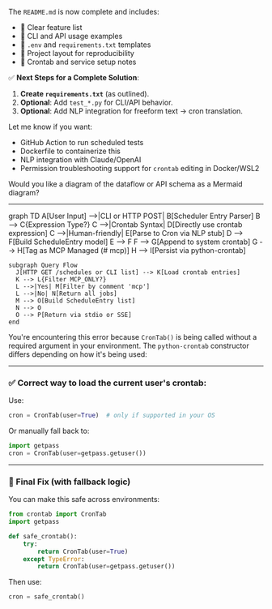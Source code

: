 The `README.md` is now complete and includes:

* 📌 Clear feature list
* 🚀 CLI and API usage examples
* 🧩 `.env` and `requirements.txt` templates
* 📁 Project layout for reproducibility
* 📝 Crontab and service setup notes

✅ **Next Steps for a Complete Solution**:

1. **Create `requirements.txt`** (as outlined).
2. **Optional**: Add `test_*.py` for CLI/API behavior.
3. **Optional**: Add NLP integration for freeform text → cron translation.

Let me know if you want:

* GitHub Action to run scheduled tests
* Dockerfile to containerize this
* NLP integration with Claude/OpenAI
* Permission troubleshooting support for `crontab` editing in Docker/WSL2

Would you like a diagram of the dataflow or API schema as a Mermaid diagram?

---

graph TD
    A[User Input] -->|CLI or HTTP POST| B[Scheduler Entry Parser]
    B --> C{Expression Type?}
    C -->|Crontab Syntax| D[Directly use crontab expression]
    C -->|Human-friendly| E[Parse to Cron via NLP stub]
    D --> F[Build ScheduleEntry model]
    E --> F
    F --> G[Append to system crontab]
    G --> H[Tag as MCP Managed (# mcp)]
    H --> I[Persist via python-crontab]

    subgraph Query Flow
      J[HTTP GET /schedules or CLI list] --> K[Load crontab entries]
      K --> L{Filter MCP_ONLY?}
      L -->|Yes| M[Filter by comment 'mcp']
      L -->|No| N[Return all jobs]
      M --> O[Build ScheduleEntry list]
      N --> O
      O --> P[Return via stdio or SSE]
    end


You're encountering this error because `CronTab()` is being called without a required argument in your environment. The `python-crontab` constructor differs depending on how it's being used:

---

### ✅ Correct way to load the current user's crontab:


Use:

```python
cron = CronTab(user=True)  # only if supported in your OS
```

Or manually fall back to:

```python
import getpass
cron = CronTab(user=getpass.getuser())
```

---

### 🔐 Final Fix (with fallback logic)

You can make this safe across environments:

```python
from crontab import CronTab
import getpass

def safe_crontab():
    try:
        return CronTab(user=True)
    except TypeError:
        return CronTab(user=getpass.getuser())
```

Then use:

```python
cron = safe_crontab()
```

